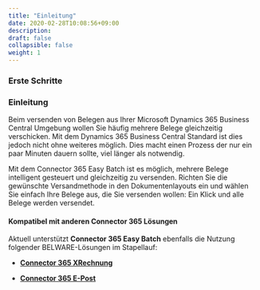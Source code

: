 ```yaml
---
title: "Einleitung"
date: 2020-02-28T10:08:56+09:00
description: 
draft: false
collapsible: false
weight: 1
---
```

### Erste Schritte

### Einleitung

Beim versenden von Belegen aus Ihrer Microsoft Dynamics 365 Business Central Umgebung wollen Sie häufig mehrere Belege gleichzeitig verschicken. Mit dem Dynamics 365 Business Central Standard ist dies jedoch nicht ohne weiteres möglich. Dies macht einen Prozess der nur ein paar Minuten dauern sollte, viel länger als notwendig.

Mit dem Connector 365 Easy Batch ist es möglich, mehrere Belege intelligent gesteuert und gleichzeitig zu versenden. Richten Sie die gewünschte Versandmethode in den Dokumentenlayouts ein und wählen Sie einfach Ihre Belege aus, die Sie versenden wollen:  Ein Klick und alle Belege werden versendet.

#### Kompatibel mit anderen Connector 365 Lösungen

Aktuell unterstützt **Connector 365 Easy Batch** ebenfalls die Nutzung folgender BELWARE-Lösungen im Stapellauf:
 - [**Connector 365 XRechnung**](/de-de/apps/xrechnung/)

 - [**Connector 365 E-Post**](/de-de/apps/e-post)